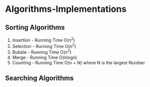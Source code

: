 # Algorithms-Implementations

## Sorting Algorithms
1.  Insertion - Running Time O(n<sup>2</sup>)
2.  Selection - Running Time O(n<sup>2</sup>)
3.  Bubble - Running Time O(n<sup>2</sup>)
4.  Merge - Running Time O(nlogn)
5.  Counting - Running Time O(n + N) where N is the largest Number

## Searching Algorithms